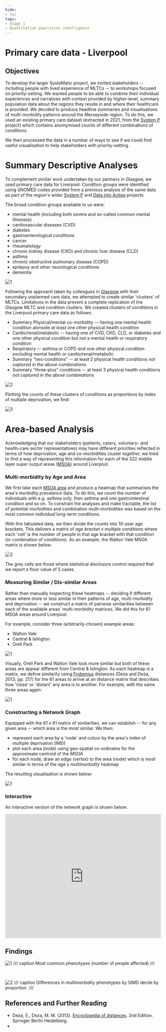 ```yaml
---
hide:
- toc
tags:
- Stage 1
- Quantitative population intelligence
---
```


# Primary care data - Liverpool

## Objectives
To develop the larger SysteMatic project, we invited stakeholders -- including people with lived experience of MLTCs -- to workshops focused on priority-setting.  We wanted people to be able to combine their individual experiences and narratives with context provided by higher-level, summary population data about the regions they reside in and where their healthcare is provided.   We decided to produce headline summaries and visualisations of multi-morbidity patterns around the Merseyside region.  To do this, we used an existing primary care dataset (extracted in 2021, from the [System P](https://www.strategyunitwm.nhs.uk/system-p) project) which contains anomymised counts of different combinations of conditions. 

We then processed the data in a number of ways to see if we could find useful visualisation to help stakeholders with priority-setting.

# Summary Descriptive Analyses
To complement similar work undertaken by our partners in Glasgow, we used primary care data for Liverpool​.  Condition groups were identified using SNOMED codes provided from a previous analysis of the same data as part of the region's wider [System P](https://www.strategyunitwm.nhs.uk/system-p) and [Data into Action](https://www.cipha.nhs.uk/) projects.

The broad condition groups available to us were:
 * mental health (including both severe and so-called common mental illnesses)
 * cardiovascular diseases (CVD)
 * diabetes
 * gastroenterological conditions
 * cancer
 * rheumatology
 * chronic kidney disease (CKD) and chronic liver disease (CLD)
 * asthma
 * chronic obstructive pulmonary disease (COPD)
 * epilepsy and other neurological conditions
 * dementia

![1](../assets/single-condition-counts.png)

Following the approach taken by colleagues in [Glasgow](https://systematic-nihr.github.io/health-intelligence/glasgow/) with their secondary unplanned care data, we attempted to create similar 'clusters' of MLTCs.  Limitations in the data prevent a complete replication of the Glasgow MLTC and condition clusters.  We created clusters of conditions in the Liverpool primary care data as follows:

 * Summary Physical/mental co-morbidity -– having one mental health condition alonside *at least* one other physical health condition​
 * Cardio/renal/metabolic -- having one of CVD, CKD, CLD, or diabetes *and* one other physical condition but *not* a mental health or respiratory condition​
 * Respiratory –- asthma or COPD *and* one other physical condition *excluding* mental health or cardio/renal/metabolic
 * Summary "two-conditions" -- at least 2 physical health conditions *not captured in the above combinations*​
 * Summary "three-plus" conditions -- at least 3 physical health conditions *not captured in the above combinations*

![2](../assets/comorbid-cluster-counts.png)

Plotting the counts of these clusters of conditions as proportions by index of multiple deprivation, we find:

![3](../assets/MLTC-proportions-by-IMD.png)



# Area-based Analysis
Acknowledging that our stakeholders (patients, carers, voluntary- and health-care sector representatives) may have different priorities reflected in terms of how deprivation, age and co-morbidities cluster together, we tried to find a way of representing this information for each of the 322 middle layer super output areas ([MSOA](https://www.ons.gov.uk/methodology/geography/ukgeographies/statisticalgeographies)) around Liverpool.   

### Multi-morbidity by Age and Area
We first take each [MSOA area](https://www.ons.gov.uk/methodology/geography/ukgeographies/statisticalgeographies) and produce a heatmap that summarises the area's morbidity prevalance data.  To do this, we count the number of individuals with e.g. asthma only, then asthma and one gastrointestinal condition and so on. To constrain the analyses and make tractable, the list of potential morbidities and combination multi-morbidities was based on the most common *individual* long-term conditions.  

With this tabulated data, we then divide the counts into 10-year age brackets.  This delivers a matrix of *age bracket x multiple conditions* where each 'cell' is the number of people in that age bracket with that condition (or combination of conditions).  As an example, the Walton Vale MSOA matrix is shown below:

![2](../assets/Walton-Vale.png)

The grey cells are those where statistical disclosure control required that we report a floor value of 5 cases.

### Measuring Similar / Dis-similar Areas
Rather than manually inspecting these heatmaps -- deciding if different areas where more or less similar in their patterns of age, multi-morbidity and deprivation -- we construct a matrix of pairwise similarities between each of the available areas' multi-morbidity matrices.  We did this for 61 MSOA areas around Liverpool.

For example, consider three (arbitrarily-chosen) example areas:

  * Walton Vale
  * Central & Islington
  * Orell Park

![1](../assets/example-3-areas.png)

Visually, Orell Park and Walton Vale look more similar but both of these areas are appear different from Central & Islington.  As each heatmap is a matrix, we define similarity using [Frobenius](https://en.wikipedia.org/wiki/Matrix_norm#Frobenius_norm) distances (Deza and Deza, 2013; pp. 217) for the 61 areas to arrive at an distance matrix that describes how 'close' or 'distant' any area is to another.  For example, with the same three areas again:

![1](../assets/example-similarity.png)

### Constructing a Network Graph
Equipped with the 61 *x* 61 matrix of similarities, we can establish -- for any given area -- which area is the *most* similar.  We then:

 * represent each area by a 'node' and colour by the area's index of multiple deprivation (IMD)
 * plot each area (node) using geo-spatial co-ordinates for the approximate centroid of the MSOA
 * for each node, draw an edge (vertex) to the area (node) which is most similar in terms of the *age x multimorbidity* heatmap

The resulting visualisation is shown below:

![1](../assets/composite-network-plot-for-web.png)

### Interactive
An interactive version of the network graph is shown below:

<iframe src="https://systematic-nihr.github.io/network-interactive-example/networkInteractive1.html" title="D3" width="100%" height="400" style="border:none;"></iframe>
<br />


## Findings 

![1](../assets/glasgow-hi-1.PNG)
/// caption
Most common phenotypes (number of people affected)
///

<br>

![2](../assets/glasgow-hi-2.PNG)
/// caption
Differences in multimorbidity phenotypes by SIMD decile by proportion 
///

## References and Further Reading
 * Deza, E., Deza, M. M. (2013). [Encyclopedia of distances](https://link.springer.com/book/10.1007/978-3-662-52844-0). 2nd Edition. Springer Berlin Heidelberg.
 * 
